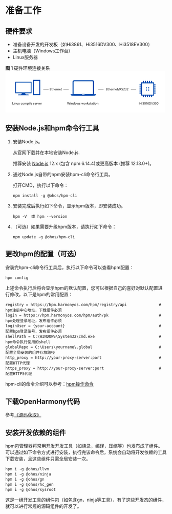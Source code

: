# 准备工作<a name="ZH-CN_TOPIC_0000001051770836"></a>

## 硬件要求<a name="section98535485518"></a>

-   准备设备开发的开发板（如Hi3861、Hi3516DV300、Hi3518EV300）
-   主机电脑（Windows工作台）
-   Linux服务器

**图 1**  硬件环境连接关系<a name="fig113816181847"></a>  
![](figures/硬件环境连接关系.png "硬件环境连接关系")

## 安装Node.js和hpm命令行工具<a name="section106591616205311"></a>

1.  安装Node.js。

    从官网下载并在本地安装Node.js.

    推荐安装  [Node.js](https://nodejs.org/)  12.x \(包含 npm 6.14.4\)或更高版本 \(推荐 12.13.0+\)。

2.  通过Node.js自带的npm安装hpm-cli命令行工具。

    打开CMD，执行以下命令：

    ```
    npm install -g @ohos/hpm-cli
    ```

3.  安装完成后执行如下命令，显示hpm版本，即安装成功。

    ```
    hpm -V  或 hpm --version
    ```

4.  （可选）如果需要升级hpm版本，请执行如下命令：

    ```
    npm update -g @ohos/hpm-cli
    ```


## 更改hpm的配置（可选）<a name="section71821165412"></a>

安装完hpm-cli命令行工具后，执行以下命令可以查看hpm配置：

```
hpm config
```

上述命令执行后将会显示hpm的默认配置，您可以根据自己的喜好对默认配置进行修改，以下是hpm的常用配置：

```
registry = https://hpm.harmonyos.com/hpm/registry/api              # hpm注册中心地址，下载组件必须
login = https://hpm.harmonyos.com/hpm/auth/pk                      # hpm处理登录地址，发布组件必须
loginUser = {your-account}                                         # 配置hpm登录账号，发布组件必须
shellPath = C:\WINDOWS\System32\cmd.exe                            # hpm命令执行使用的shell
globalRepo = C:\Users\yourname\.global                             # 配置全局安装的组件存放路径
http_proxy = http://your-proxy-server:port                         # 配置HTTP代理
https_proxy = http://your-proxy-server:port                        # 配置HTTPS代理
```

hpm-cli的命令介绍可以参考：[hpm操作命令](组件管理.md#table10510164515371)

## 下载OpenHarmony代码<a name="section102338221707"></a>

参考[《源码获取》](../get-code/源码获取.md)

## 安装开发依赖的组件<a name="section19233183315020"></a>

hpm包管理器将常用开发开发工具（如烧录，编译，压缩等）也发布成了组件。可以通过如下命令方式进行安装，执行完该命令后，系统会自动将开发依赖的工具下载安装，且这些组件只需全局安装一次。

```
hpm i -g @ohos/llvm
hpm i -g @ohos/ninja
hpm i -g @ohos/gn
hpm i -g @ohos/hc_gen
hpm i -g @ohos/sysroot
```

这是一组开发工具的组件包（如包含gn，ninja等工具），有了这些开发态的组件，就可以进行常规的源码组件的开发了。

